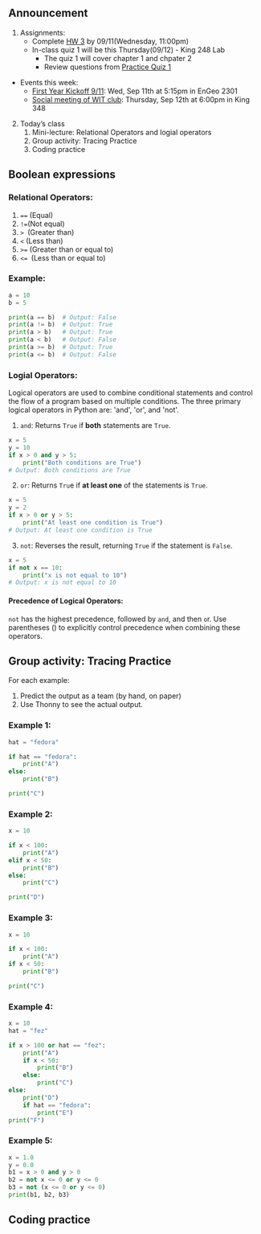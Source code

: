 ## Announcement
1. Assignments:
   - Complete [HW 3](https://w3.cs.jmu.edu/cs149/f24/hw/hw2/) by 09/11(Wednesday, 11:00pm)
   - In-class quiz 1 will be this Thursday(09/12) - King 248 Lab
      - The quiz 1 will cover chapter 1 and chpater 2
      - Review questions from [Practice Quiz 1](https://w3.cs.jmu.edu/cs149/f24/quiz/practice1/)
  - Events this week:
      - [First Year Kickoff 9/11](https://w3.cs.jmu.edu/cs149/f24/csit/kickoff/): Wed, Sep 11th at 5:15pm in EnGeo 2301
      - [Social meeting of WIT club](WIT_social_meeting.png): Thursday, Sep 12th at 6:00pm in King 348
2. Today’s class
   1. Mini-lecture: Relational Operators and logial operators
   2. Group activity: Tracing Practice
   3. Coding practice

## Boolean expressions

### Relational Operators:
1. ```==``` (Equal)
2. ```!=```(Not equal)
3. ```> ```(Greater than)
4. ```<``` (Less than)
5. ```>=``` (Greater than or equal to)
6. ```<= ```(Less than or equal to)

### Example:
```python
a = 10
b = 5

print(a == b)  # Output: False
print(a != b)  # Output: True
print(a > b)   # Output: True
print(a < b)   # Output: False
print(a >= b)  # Output: True
print(a <= b)  # Output: False
```
### Logial Operators:
Logical operators are used to combine conditional statements and control the flow of a program based on multiple conditions. The three primary logical operators in Python are: 'and', 'or', and 'not'.

1. `and`: Returns `True` if **both** statements are `True`.
```python
x = 5
y = 10
if x > 0 and y > 5:
    print("Both conditions are True")
# Output: Both conditions are True
```
2. `or`: Returns `Tru`e if **at least one** of the statements is `True`.
```python
x = 5
y = 2
if x > 0 or y > 5:
    print("At least one condition is True")
# Output: At least one condition is True
```
3. `not`: Reverses the result, returning `True` if the statement is `False`.
```python
x = 5
if not x == 10:
    print("x is not equal to 10")
# Output: x is not equal to 10
```
#### Precedence of Logical Operators:
`not` has the highest precedence, followed by `and`, and then `o`r. Use parentheses () to explicitly control precedence when combining these operators.

## Group activity: Tracing Practice
For each example: 
1. Predict the output as a team (by hand, on paper)
2. Use Thonny to see the actual output.
### Example 1:
```python 
hat = "fedora"

if hat == "fedora":
    print("A")
else:
    print("B")

print("C")
```
### Example 2:
```python 
x = 10

if x < 100:
    print("A")
elif x < 50:
    print("B")
else:
    print("C")

print("D")
```
### Example 3:
```python 
x = 10

if x < 100:
    print("A")
if x < 50:
    print("B")

print("C")
```
### Example 4:
```python 
x = 10
hat = "fez"

if x > 100 or hat == "fez":
    print("A")
    if x < 50:
        print("B")
    else:
        print("C")
else:
    print("D")
    if hat == "fedora":
        print("E")
print("F")
```
### Example 5:
```python 
x = 1.0
y = 0.0
b1 = x > 0 and y > 0
b2 = not x <= 0 or y <= 0
b3 = not (x <= 0 or y <= 0)
print(b1, b2, b3)
```
## Coding practice




